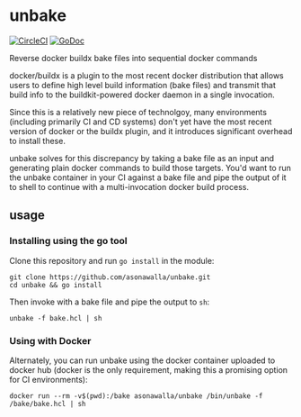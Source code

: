 # unbake
[![CircleCI](https://circleci.com/gh/asonawalla/unbake.svg?style=svg)](https://circleci.com/gh/asonawalla/unbake)
[![GoDoc](https://godoc.org/github.com/asonawalla/unbake?status.svg)](https://godoc.org/github.com/asonawalla/unbake)

Reverse docker buildx bake files into sequential docker commands

docker/buildx is a plugin to the most recent docker distribution
that allows users to define high level build information (bake files)
and transmit that build info to the buildkit-powered docker daemon
in a single invocation.

Since this is a relatively new piece of technolgoy, many environments (including
primarily CI and CD systems) don't yet have the most recent version of docker or
the buildx plugin, and it introduces significant overhead to install these.

unbake solves for this discrepancy by taking a bake file as an input and generating
plain docker commands to build those targets. You'd want to run the unbake container
in your CI against a bake file and pipe the output of it to shell to continue with a
multi-invocation docker build process.

## usage

### Installing using the go tool
Clone this repository and run `go install` in the module:
```
git clone https://github.com/asonawalla/unbake.git
cd unbake && go install
```

Then invoke with a bake file and pipe the output to `sh`:
```
unbake -f bake.hcl | sh
```

### Using with Docker
Alternately, you can run unbake using the docker container uploaded to docker hub (docker is the only
requirement, making this a promising option for CI environments):
```
docker run --rm -v$(pwd):/bake asonawalla/unbake /bin/unbake -f /bake/bake.hcl | sh
```
